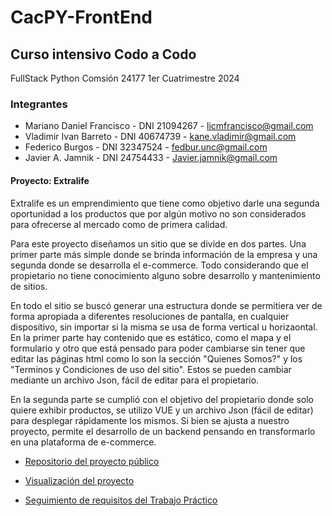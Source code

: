 # CacPY-FrontEnd

## Curso intensivo Codo a Codo
FullStack Python
Comsión 24177
1er Cuatrimestre 2024

### Integrantes
* Mariano Daniel Francisco - DNI 21094267 - licmfrancisco@gmail.com
* Vladimir Ivan Barreto - DNI 40674739 - kane.vladimir@gmail.com
* Federico Burgos - DNI 32347524 - fedbur.unc@gmail.com
* Javier A. Jamnik - DNI 24754433 - Javier.jamnik@gmail.com

#### Proyecto: Extralife
Extralife es un emprendimiento que tiene como objetivo darle una segunda oportunidad a los productos que por algún motivo no son considerados para ofrecerse al mercado como de primera calidad.

Para este proyecto diseñamos un sitio que se divide en dos partes. Una primer parte más simple donde se brinda información de la empresa y una segunda donde se desarrolla el e-commerce. Todo considerando que el propietario no tiene conocimiento alguno sobre desarrollo y mantenimiento de sitios.

En todo el sitio se buscó generar una estructura donde se permitiera ver de forma apropiada a diferentes resoluciones de pantalla, en cualquier dispositivo, sin importar si la misma se usa de forma vertical u horizaontal.
En la primer parte hay contenido que es estático, como el mapa y el formulario y otro que está pensado para poder cambiarse sin tener que editar las páginas html como lo son la sección "Quienes Somos?" y los "Terminos y Condiciones de uso del sitio". Estos se pueden cambiar mediante un archivo Json, fácil de editar para el propietario.

En la segunda parte se cumplió con el objetivo del propietario donde solo quiere exhibir productos, se utilizo VUE y un archivo Json (fácil de editar) para desplegar rápidamente los mismos. Si bien se ajusta a nuestro proyecto, permite el desarrollo de un backend pensando en transformarlo en una plataforma de e-commerce.


* [Repositorio del proyecto público](https://github.com/JavierJDemos/CacPY-FrontEnd)  

* [Visualización del proyecto](https://javierjdemos.github.io/CacPY-FrontEnd/)  

* [Seguimiento de requisitos del Trabajo Práctico](https://docs.google.com/spreadsheets/d/1-7qlR6TERhLNxYONVvpnwGF2yvDvK442T81CBtVlCuE/edit#gid=291141343)
